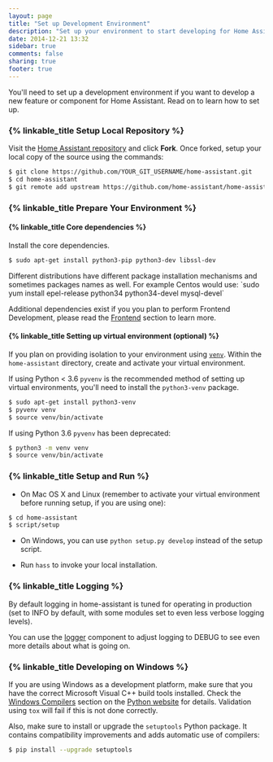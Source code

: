 ```yaml
---
layout: page
title: "Set up Development Environment"
description: "Set up your environment to start developing for Home Assistant."
date: 2014-12-21 13:32
sidebar: true
comments: false
sharing: true
footer: true
---
```


You'll need to set up a development environment if you want to develop a new feature or component for Home Assistant. Read on to learn how to set up.

### {% linkable_title Setup Local Repository %}

Visit the [Home Assistant repository](https://github.com/home-assistant/home-assistant) and click **Fork**.
Once forked, setup your local copy of the source using the commands:
```bash
$ git clone https://github.com/YOUR_GIT_USERNAME/home-assistant.git
$ cd home-assistant
$ git remote add upstream https://github.com/home-assistant/home-assistant.git
```

### {% linkable_title Prepare Your Environment %}

#### {% linkable_title Core dependencies %} 

Install the core dependencies.
```bash
$ sudo apt-get install python3-pip python3-dev libssl-dev
```
<p class='note'>
Different distributions have different package installation mechanisms and sometimes packages names as well. For example Centos would use: `sudo yum install epel-release python34 python34-devel mysql-devel`
</p>

Additional dependencies exist if you you plan to perform Frontend Development, please read the [Frontend](https://home-assistant.io/developers/frontend/) section to learn more.

#### {% linkable_title Setting up virtual environment (optional) %} 

If you plan on providing isolation to your environment using [`venv`](https://docs.python.org/3.4/library/venv.html). Within the `home-assistant` directory, create and activate your virtual environment.

If using Python < 3.6 `pyvenv` is the recommended method of setting up virtual environments, you'll need to install the `python3-venv` package.
```bash
$ sudo apt-get install python3-venv
$ pyvenv venv
$ source venv/bin/activate
```

If using Python 3.6 `pyvenv` has been deprecated:
```bash
$ python3 -m venv venv
$ source venv/bin/activate
```

### {% linkable_title Setup and Run %}

* On Mac OS X and Linux (remember to activate your virtual environment before running setup, if you are using one):
```bash
$ cd home-assistant
$ script/setup
```

* On Windows, you can use `python setup.py develop` instead of the setup script.

* Run `hass` to invoke your local installation.

### {% linkable_title Logging %}

By default logging in home-assistant is tuned for operating in
production (set to INFO by default, with some modules set to even less
verbose logging levels).

You can use the [logger](/components/logger/) component to adjust
logging to DEBUG to see even more details about what is going on.

### {% linkable_title Developing on Windows %}

If you are using Windows as a development platform, make sure that you have the correct Microsoft Visual C++ build tools installed. Check the [Windows Compilers](https://wiki.python.org/moin/WindowsCompilers) section on the [Python website](https://www.python.org/) for details. Validation using `tox` will fail if this is not done correctly.

Also, make sure to install or upgrade the `setuptools` Python package. It contains compatibility improvements and adds automatic use of compilers:

```bash
$ pip install --upgrade setuptools
```
